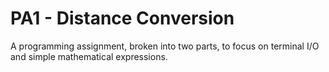 PA1 - Distance Conversion
=========================
A programming assignment, broken into two parts, to focus on terminal I/O and simple mathematical expressions.
